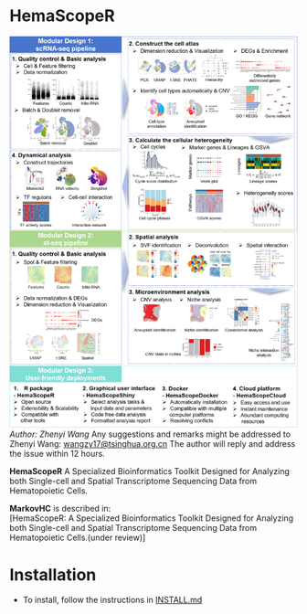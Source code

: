 # HemaScopeR
![Fig. 1](https://github.com/ZhenyiWangTHU/HemaScopeR/blob/main/Figure1_latest.png)
*Author: Zhenyi Wang*
Any suggestions and remarks might be addressed to Zhenyi Wang: wangzy17@tsinghua.org.cn The author will reply and address the issue within 12 hours.

**HemaScopeR** A Specialized Bioinformatics Toolkit Designed for Analyzing both Single-cell and Spatial Transcriptome Sequencing Data from Hematopoietic Cells.

**MarkovHC** is described in:  
[HemaScopeR: A Specialized Bioinformatics Toolkit Designed for Analyzing both Single-cell and Spatial Transcriptome Sequencing Data from Hematopoietic Cells.(under review)]

# Installation  
* To install, follow the instructions in [INSTALL.md](https://github.com/ZhenyiWangTHU/HemaScopeR/blob/main/INSTALL.md)


